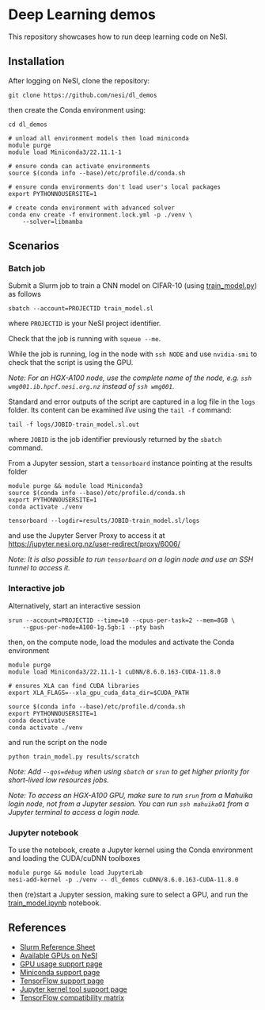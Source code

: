 # Deep Learning demos

This repository showcases how to run deep learning code on NeSI.


## Installation

After logging on NeSI, clone the repository:

```
git clone https://github.com/nesi/dl_demos
```

then create the Conda environment using:

```
cd dl_demos

# unload all environment models then load miniconda
module purge
module load Miniconda3/22.11.1-1

# ensure conda can activate environments
source $(conda info --base)/etc/profile.d/conda.sh

# ensure conda environments don't load user's local packages
export PYTHONNOUSERSITE=1

# create conda environment with advanced solver
conda env create -f environment.lock.yml -p ./venv \
    --solver=libmamba
```


## Scenarios

### Batch job

Submit a Slurm job to train a CNN model on CIFAR-10 (using [train_model.py](train_model.py)) as follows

```
sbatch --account=PROJECTID train_model.sl
```

where `PROJECTID` is your NeSI project identifier.

Check that the job is running with `squeue --me`.

While the job is running, log in the node with `ssh NODE` and use `nvidia-smi` to check that the script is using the GPU.

*Note: For an HGX-A100 node, use the complete name of the node, e.g. `ssh wmg001.ib.hpcf.nesi.org.nz` instead of `ssh wmg001`.*

Standard and error outputs of the script are captured in a log file in the `logs` folder.
Its content can be examined *live* using the `tail -f` command:

```
tail -f logs/JOBID-train_model.sl.out
```

where `JOBID` is the job identifier previously returned by the `sbatch` command.

From a Jupyter session, start a `tensorboard` instance pointing at the results folder

```
module purge && module load Miniconda3
source $(conda info --base)/etc/profile.d/conda.sh
export PYTHONNOUSERSITE=1
conda activate ./venv

tensorboard --logdir=results/JOBID-train_model.sl/logs
```

and use the Jupyter Server Proxy to access it at https://jupyter.nesi.org.nz/user-redirect/proxy/6006/

*Note: It is also possible to run `tensorboard` on a login node and use an SSH tunnel to access it.*


### Interactive job

Alternatively, start an interactive session

```
srun --account=PROJECTID --time=10 --cpus-per-task=2 --mem=8GB \
    --gpus-per-node=A100-1g.5gb:1 --pty bash
```

then, on the compute node, load the modules and activate the Conda environment

```
module purge
module load Miniconda3/22.11.1-1 cuDNN/8.6.0.163-CUDA-11.8.0

# ensures XLA can find CUDA libraries
export XLA_FLAGS=--xla_gpu_cuda_data_dir=$CUDA_PATH

source $(conda info --base)/etc/profile.d/conda.sh
export PYTHONNOUSERSITE=1
conda deactivate
conda activate ./venv
```

and run the script on the node

```
python train_model.py results/scratch
```

*Note: Add `--qos=debug` when using `sbatch` or `srun` to get higher priority for short-lived low resources jobs.*

*Note: To access an HGX-A100 GPU, make sure to run `srun` from a Mahuika login node, not from a Jupyter session. You can run `ssh mahuika01` from a Jupyter terminal to access a login node.*


### Jupyter notebook

To use the notebook, create a Jupyter kernel using the Conda environment and loading the CUDA/cuDNN toolboxes

```
module purge && module load JupyterLab
nesi-add-kernel -p ./venv -- dl_demos cuDNN/8.6.0.163-CUDA-11.8.0
```

then (re)start a Jupyter session, making sure to select a GPU, and run the [train_model.ipynb](train_model.ipynb) notebook.


## References

- [Slurm Reference Sheet](https://support.nesi.org.nz/hc/en-gb/articles/360000691716-Slurm-Reference-Sheet)
- [Available GPUs on NeSI](https://support.nesi.org.nz/hc/en-gb/articles/4963040656783-Available-GPUs-on-NeSI)
- [GPU usage support page](https://support.nesi.org.nz/hc/en-gb/articles/360001471955-GPU-use-on-NeSI)
- [Miniconda support page](https://support.nesi.org.nz/hc/en-gb/articles/360001580415-Miniconda3)
- [TensorFlow support page](https://support.nesi.org.nz/hc/en-gb/articles/360000990436-TensorFlow-on-GPUs)
- [Jupyter kernel tool support page](https://support.nesi.org.nz/hc/en-gb/articles/4414958674831-Jupyter-kernels-Tool-assisted-management)
- [TensorFlow compatibility matrix](https://www.tensorflow.org/install/source?hl=fr#gpu)
